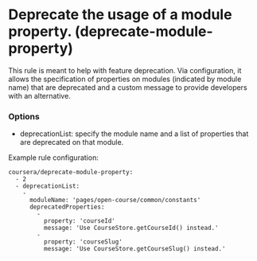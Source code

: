 # Deprecate the usage of a module property. (deprecate-module-property)

This rule is meant to help with feature deprecation. Via configuration, it allows the
specification of properties on modules (indicated by module name) that are deprecated and a custom
message to provide developers with an alternative.

### Options

- deprecationList: specify the module name and a list of properties that are deprecated on that module.

Example rule configuration:

```
coursera/deprecate-module-property:
  - 2
  - deprecationList:
    -
      moduleName: 'pages/open-course/common/constants'
      deprecatedProperties:
        -
          property: 'courseId'
          message: 'Use CourseStore.getCourseId() instead.'
        -
          property: 'courseSlug'
          message: 'Use CourseStore.getCourseSlug() instead.'
```
